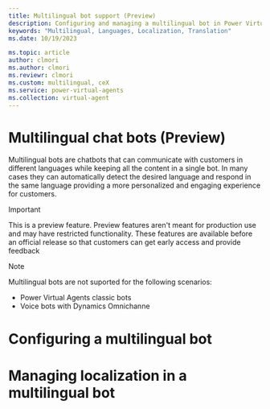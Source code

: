 ```yaml
---
title: Multilingual bot support (Preview)
description: Configuring and managing a multilingual bot in Power Virtual Agents
keywords: "Multilingual, Languages, Localization, Translation"
ms.date: 10/19/2023

ms.topic: article
author: clmori
ms.author: clmori
ms.reviewr: clmori
ms.custom: multilingual, ceX
ms.service: power-virtual-agents
ms.collection: virtual-agent
---
```


# Multilingual chat bots (Preview)
Multilingual bots are chatbots that can communicate with customers in different languages while keeping all the content in a single bot. In many cases they can automatically detect the desired language and respond in the same language providing a more personalized and engaging experience for customers. 

> [!IMPORTANT]
> This is a preview feature. Preview features aren't meant for production use and may have restricted functionality. These features are available before an official release so that customers can get early access and provide feedback

> [!NOTE]
> Multilingual bots are not suported for the following scenarios:
> * Power Virtual Agents classic bots
> * Voice bots with Dynamics Omnichanne

# Configuring a multilingual bot


# Managing localization in a multilingual bot
